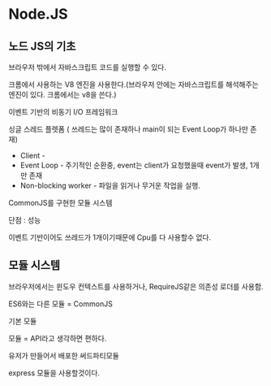 # Node.JS

## 노드 JS의 기초

브라우저 밖에서 자바스크립트 코드를 실행할 수 있다.

크롬에서 사용하는 V8 엔진을 사용한다.(브라우저 안에는 자바스크립트를 해석해주는 엔진이 있다. 크롬에서는 v8을 쓴다.)

이벤트 기반의 비동기 I/O 프레임워크

싱글 스레드 플렛폼 ( 쓰레드는 많이 존재하나 main이 되는 Event Loop가 하나만 존재)

- Client - 
- Event Loop - 주기적인 순환중, event는 client가 요청했을때 event가 발생, 1개만 존재
- Non-blocking worker - 파일을 읽거나 무거운 작업을 실행.

CommonJS를 구현한 모듈 시스템



단점 : 성능

이벤트 기반이어도 쓰레드가 1개이기때문에 Cpu를 다 사용할수 없다.

## 모듈 시스템

브라우저에서는 윈도우 컨텍스트를 사용하거나, RequireJS같은 의존성 로더를 사용함.

ES6와는 다른 모듈 = CommonJS

기본 모듈

모듈 = API라고 생각하면 편하다.

유저가 만들어서 배포한 써드파티모듈

express 모듈을 사용할것이다.



